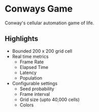 # Conways Game
Conway's cellular automation game of life.

## Highlights

- Bounded 200 x 200 grid cell
- Real time metrics
  - Frame Rate
  - Elapsed Time
  - Latency
  - Population
- Configurable settings
  - Seed probability
  - Frame interval
  - Grid size (upto 40,000 cells)
  - Colors
